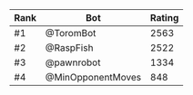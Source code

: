 Rank|Bot|Rating
---|---|---
#1|@ToromBot|2563
#2|@RaspFish|2522
#3|@pawnrobot|1334
#4|@MinOpponentMoves|848
